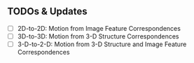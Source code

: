 ## TODOs & Updates

- [ ] 2D-to-2D: Motion from Image Feature Correspondences
- [ ] 3D-to-3D: Motion from 3-D Structure Correspondences
- [ ] 3-D-to-2-D: Motion from 3-D Structure and Image Feature Correspondences